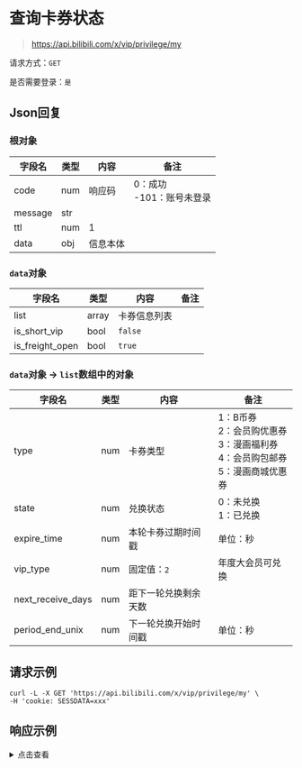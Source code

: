 # 查询卡券状态

> https://api.bilibili.com/x/vip/privilege/my

请求方式：`GET`

是否需要登录：`是`

## Json回复

### 根对象

| 字段名     | 类型  | 内容   | 备注                  |
|---------|-----|------|---------------------|
| code    | num | 响应码  | 0：成功<br/>-101：账号未登录 |
| message | str |      |                     |
| ttl     | num | 1    |                     |
| data    | obj | 信息本体 |                     |

### `data`对象

| 字段名             | 类型    | 内容      | 备注  |
|-----------------|-------|---------|-----|
| list            | array | 卡券信息列表  |     |
| is_short_vip    | bool  | `false` |     |
| is_freight_open | bool  | `true`  |     |

### `data`对象 -> `list`数组中的对象

| 字段名               | 类型  | 内容         | 备注                                                           |
|-------------------|-----|------------|--------------------------------------------------------------|
| type              | num | 卡券类型       | 1：B币券<br />2：会员购优惠券<br />3：漫画福利券<br />4：会员购包邮券<br/>5：漫画商城优惠券 |
| state             | num | 兑换状态       | 0：未兑换<br />1：已兑换                                             |
| expire_time       | num | 本轮卡券过期时间戳  | 单位：秒                                                         |
| vip_type          | num | 固定值：`2`    | 年度大会员可兑换                                                     |
| next_receive_days | num | 距下一轮兑换剩余天数 |                                                              |
| period_end_unix   | num | 下一轮兑换开始时间戳 | 单位：秒                                                         |

## 请求示例

```shell
curl -L -X GET 'https://api.bilibili.com/x/vip/privilege/my' \
-H 'cookie: SESSDATA=xxx'
```

## 响应示例

<details>
<summary>点击查看</summary>

```json
{
    "code": 0,
    "message": "0",
    "ttl": 1,
    "data": {
        "list": [
            {
                "type": 1,
                "state": 0,
                "expire_time": 1667231999,
                "vip_type": 2,
                "next_receive_days": 29,
                "period_end_unix": 1667491200
            },
            {
                "type": 2,
                "state": 0,
                "expire_time": 1667231999,
                "vip_type": 2,
                "next_receive_days": 29,
                "period_end_unix": 1667491200
            },
            {
                "type": 3,
                "state": 0,
                "expire_time": 1667231999,
                "vip_type": 2,
                "next_receive_days": 29,
                "period_end_unix": 1667491200
            },
            {
                "type": 4,
                "state": 0,
                "expire_time": 1667231999,
                "vip_type": 2,
                "next_receive_days": 29,
                "period_end_unix": 1667491200
            },
            {
                "type": 5,
                "state": 0,
                "expire_time": 1667231999,
                "vip_type": 2,
                "next_receive_days": 29,
                "period_end_unix": 1667491200
            }
        ],
        "is_short_vip": false,
        "is_freight_open": true
    }
}
```
</details>